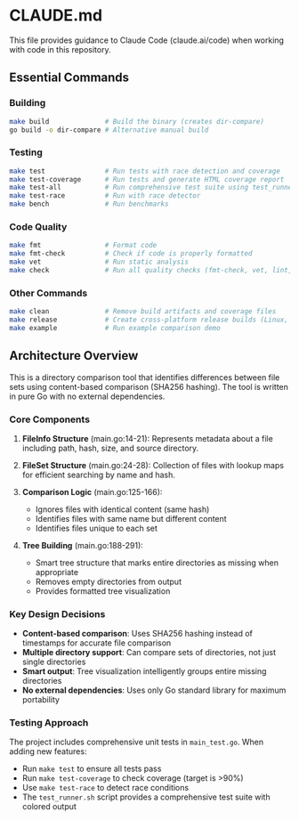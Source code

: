 # CLAUDE.md

This file provides guidance to Claude Code (claude.ai/code) when working with code in this repository.

## Essential Commands

### Building
```bash
make build              # Build the binary (creates dir-compare)
go build -o dir-compare # Alternative manual build
```

### Testing
```bash
make test               # Run tests with race detection and coverage
make test-coverage      # Run tests and generate HTML coverage report
make test-all           # Run comprehensive test suite using test_runner.sh
make test-race          # Run with race detector
make bench              # Run benchmarks
```

### Code Quality
```bash
make fmt                # Format code
make fmt-check          # Check if code is properly formatted
make vet                # Run static analysis
make check              # Run all quality checks (fmt-check, vet, lint, security, test-race)
```

### Other Commands
```bash
make clean              # Remove build artifacts and coverage files
make release            # Create cross-platform release builds (Linux, macOS, Windows)
make example            # Run example comparison demo
```

## Architecture Overview

This is a directory comparison tool that identifies differences between file sets using content-based comparison (SHA256 hashing). The tool is written in pure Go with no external dependencies.

### Core Components

1. **FileInfo Structure** (main.go:14-21): Represents metadata about a file including path, hash, size, and source directory.

2. **FileSet Structure** (main.go:24-28): Collection of files with lookup maps for efficient searching by name and hash.

3. **Comparison Logic** (main.go:125-166): 
   - Ignores files with identical content (same hash)
   - Identifies files with same name but different content
   - Identifies files unique to each set

4. **Tree Building** (main.go:188-291):
   - Smart tree structure that marks entire directories as missing when appropriate
   - Removes empty directories from output
   - Provides formatted tree visualization

### Key Design Decisions

- **Content-based comparison**: Uses SHA256 hashing instead of timestamps for accurate file comparison
- **Multiple directory support**: Can compare sets of directories, not just single directories
- **Smart output**: Tree visualization intelligently groups entire missing directories
- **No external dependencies**: Uses only Go standard library for maximum portability

### Testing Approach

The project includes comprehensive unit tests in `main_test.go`. When adding new features:
- Run `make test` to ensure all tests pass
- Run `make test-coverage` to check coverage (target is >90%)
- Use `make test-race` to detect race conditions
- The `test_runner.sh` script provides a comprehensive test suite with colored output